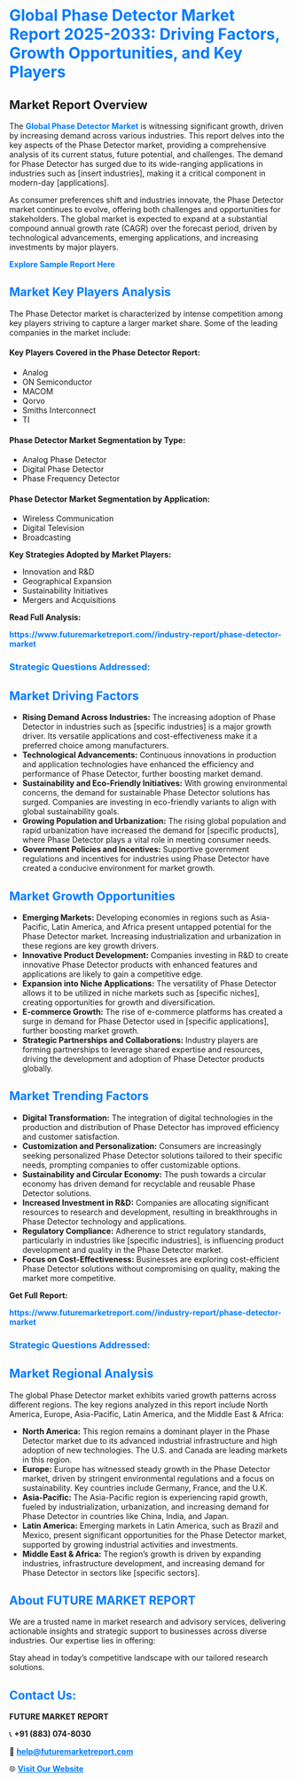<h1 style="color: #007BFF;">Global Phase Detector Market Report 2025-2033: Driving Factors, Growth Opportunities, and Key Players</h1>

<section id="overview">
<h2>Market Report Overview</h2>
<p>The <a href="https://www.futuremarketreport.com//industry-report/phase-detector-market" style="color: #007BFF; text-decoration: none;"><strong>Global Phase Detector Market</strong></a> is witnessing significant growth, driven by increasing demand across various industries. This report delves into the key aspects of the Phase Detector market, providing a comprehensive analysis of its current status, future potential, and challenges. The demand for Phase Detector has surged due to its wide-ranging applications in industries such as [insert industries], making it a critical component in modern-day [applications].</p>
<p>As consumer preferences shift and industries innovate, the Phase Detector market continues to evolve, offering both challenges and opportunities for stakeholders. The global market is expected to expand at a substantial compound annual growth rate (CAGR) over the forecast period, driven by technological advancements, emerging applications, and increasing investments by major players.</p>
</section>

<section id="overview">
<p><a href="https://www.futuremarketreport.com//request-sample/reportId=82615" style="color: #007BFF; text-decoration: none;"><strong>Explore Sample Report Here</strong></a></p>
</section>

<section id="key-players">
<h2 style="color: #007BFF;">Market Key Players Analysis</h2>
<p>The Phase Detector market is characterized by intense competition among key players striving to capture a larger market share. Some of the leading companies in the market include:</p>
<h4>Key Players Covered in the Phase Detector Report:</h4>
<ul><li>Analog</li><li>ON Semiconductor</li><li>MACOM</li><li>Qorvo</li><li>Smiths Interconnect</li><li>TI</li></ul>
<h4>Phase Detector Market Segmentation by Type:</h4>
<ul><li>Analog Phase Detector</li><li>Digital Phase Detector</li><li>Phase Frequency Detector</li></ul>

<h4>Phase Detector Market Segmentation by Application:</h4>
<ul><li>Wireless Communication</li><li>Digital Television</li><li>Broadcasting</li></ul>
<p><strong>Key Strategies Adopted by Market Players:</strong></p>
<ul>
<li>Innovation and R&D</li>
<li>Geographical Expansion</li>
<li>Sustainability Initiatives</li>
<li>Mergers and Acquisitions</li>
</ul>
</section>

<section>
<p><strong>Read Full Analysis: </strong></p><a href="https://www.futuremarketreport.com//industry-report/phase-detector-market" style="color: #007BFF; text-decoration: none;"><strong>https://www.futuremarketreport.com//industry-report/phase-detector-market</strong></a>
<h3 style="color: #007BFF;">Strategic Questions Addressed:</h3>
</section>

<section id="driving-factors">
<h2 style="color: #007BFF;">Market Driving Factors</h2>
<ul>
<li><strong>Rising Demand Across Industries:</strong> The increasing adoption of Phase Detector in industries such as [specific industries] is a major growth driver. Its versatile applications and cost-effectiveness make it a preferred choice among manufacturers.</li>
<li><strong>Technological Advancements:</strong> Continuous innovations in production and application technologies have enhanced the efficiency and performance of Phase Detector, further boosting market demand.</li>
<li><strong>Sustainability and Eco-Friendly Initiatives:</strong> With growing environmental concerns, the demand for sustainable Phase Detector solutions has surged. Companies are investing in eco-friendly variants to align with global sustainability goals.</li>
<li><strong>Growing Population and Urbanization:</strong> The rising global population and rapid urbanization have increased the demand for [specific products], where Phase Detector plays a vital role in meeting consumer needs.</li>
<li><strong>Government Policies and Incentives:</strong> Supportive government regulations and incentives for industries using Phase Detector have created a conducive environment for market growth.</li>
</ul>
</section>

<section id="growth-opportunities">
<h2 style="color: #007BFF;">Market Growth Opportunities</h2>
<ul>
<li><strong>Emerging Markets:</strong> Developing economies in regions such as Asia-Pacific, Latin America, and Africa present untapped potential for the Phase Detector market. Increasing industrialization and urbanization in these regions are key growth drivers.</li>
<li><strong>Innovative Product Development:</strong> Companies investing in R&D to create innovative Phase Detector products with enhanced features and applications are likely to gain a competitive edge.</li>
<li><strong>Expansion into Niche Applications:</strong> The versatility of Phase Detector allows it to be utilized in niche markets such as [specific niches], creating opportunities for growth and diversification.</li>
<li><strong>E-commerce Growth:</strong> The rise of e-commerce platforms has created a surge in demand for Phase Detector used in [specific applications], further boosting market growth.</li>
<li><strong>Strategic Partnerships and Collaborations:</strong> Industry players are forming partnerships to leverage shared expertise and resources, driving the development and adoption of Phase Detector products globally.</li>
</ul>
</section>

<section id="trending-factors">
<h2 style="color: #007BFF;">Market Trending Factors</h2>
<ul>
<li><strong>Digital Transformation:</strong> The integration of digital technologies in the production and distribution of Phase Detector has improved efficiency and customer satisfaction.</li>
<li><strong>Customization and Personalization:</strong> Consumers are increasingly seeking personalized Phase Detector solutions tailored to their specific needs, prompting companies to offer customizable options.</li>
<li><strong>Sustainability and Circular Economy:</strong> The push towards a circular economy has driven demand for recyclable and reusable Phase Detector solutions.</li>
<li><strong>Increased Investment in R&D:</strong> Companies are allocating significant resources to research and development, resulting in breakthroughs in Phase Detector technology and applications.</li>
<li><strong>Regulatory Compliance:</strong> Adherence to strict regulatory standards, particularly in industries like [specific industries], is influencing product development and quality in the Phase Detector market.</li>
<li><strong>Focus on Cost-Effectiveness:</strong> Businesses are exploring cost-efficient Phase Detector solutions without compromising on quality, making the market more competitive.</li>
</ul>
</section>

<section>
<p><strong>Get Full Report: </strong></p><a href="https://www.futuremarketreport.com//industry-report/phase-detector-market" style="color: #007BFF; text-decoration: none;"><strong>https://www.futuremarketreport.com//industry-report/phase-detector-market</strong></a>
<h3 style="color: #007BFF;">Strategic Questions Addressed:</h3>
</section>


<section id="regional-analysis">
<h2 style="color: #007BFF;">Market Regional Analysis</h2>
<p>The global Phase Detector market exhibits varied growth patterns across different regions. The key regions analyzed in this report include North America, Europe, Asia-Pacific, Latin America, and the Middle East & Africa:</p>
<ul>
<li><strong>North America:</strong> This region remains a dominant player in the Phase Detector market due to its advanced industrial infrastructure and high adoption of new technologies. The U.S. and Canada are leading markets in this region.</li>
<li><strong>Europe:</strong> Europe has witnessed steady growth in the Phase Detector market, driven by stringent environmental regulations and a focus on sustainability. Key countries include Germany, France, and the U.K.</li>
<li><strong>Asia-Pacific:</strong> The Asia-Pacific region is experiencing rapid growth, fueled by industrialization, urbanization, and increasing demand for Phase Detector in countries like China, India, and Japan.</li>
<li><strong>Latin America:</strong> Emerging markets in Latin America, such as Brazil and Mexico, present significant opportunities for the Phase Detector market, supported by growing industrial activities and investments.</li>
<li><strong>Middle East & Africa:</strong> The region’s growth is driven by expanding industries, infrastructure development, and increasing demand for Phase Detector in sectors like [specific sectors].</li>
</ul>
</section>

<footer>
<h2 style="color: #007BFF;">About FUTURE MARKET REPORT</h2>
<p>We are a trusted name in market research and advisory services, delivering actionable insights and strategic support to businesses across diverse industries. Our expertise lies in offering:</p>

<p>Stay ahead in today’s competitive landscape with our tailored research solutions.</p>

<h2 style="color: #007BFF;">Contact Us:</h2>
<p><strong>FUTURE MARKET REPORT</strong></p>
<p>📞 <strong>+91 (883) 074-8030</strong></p>
<p>📧 <strong><a href="mailto:help@futuremarketreport.com" style="color: #007BFF;">help@futuremarketreport.com</a></strong></p>
<p>🌐 <strong><a href="https://www.futuremarketreport.com/" style="color: #007BFF;">Visit Our Website</a></strong></p>
</footer>